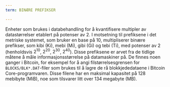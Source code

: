 ```yaml
---
term: BINÆRE PREFIKSER

---
```

Enheter som brukes i databehandling for å kvantifisere multipler av datastørrelser etablert på potenser av 2. I motsetning til prefiksene i det metriske systemet, som bruker en base på 10, multipliserer binære prefikser, som kibi (Ki), mebi (Mi), gibi (Gi) og tebi (Ti), med potenser av 2 (henholdsvis $2^{10}$, $2^{20}$, $2^{30}$, $2^{40}$). Disse prefiksene er arvet fra de tidlige måtene å måle informasjonsstørrelse på datamaskiner på. De finnes noen ganger i Bitcoin, for eksempel for å angi filstørrelsesgrensen for `BLOCKS/BLK*.DAT`-filer som brukes til å lagre de rå blokkjededataene i Bitcoin Core-programvaren. Disse filene har en maksimal kapasitet på 128 mebibyte (MiB), noe som tilsvarer litt over 134 megabyte (MB).
